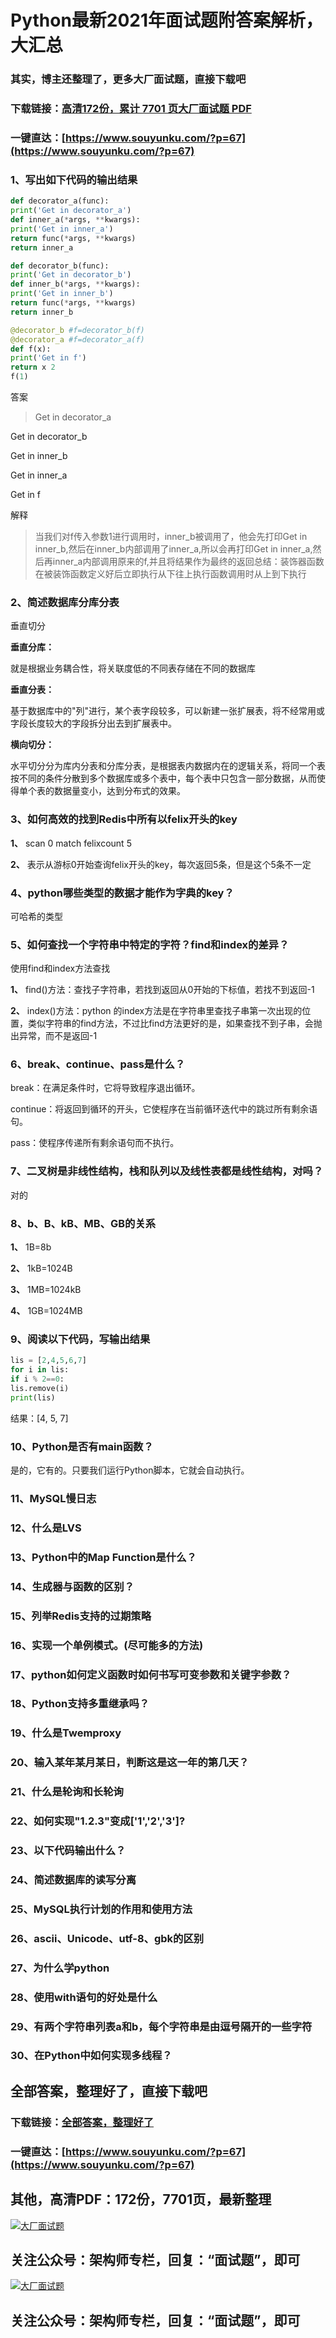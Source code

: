 # Python最新2021年面试题附答案解析，大汇总

### 其实，博主还整理了，更多大厂面试题，直接下载吧

### 下载链接：[高清172份，累计 7701 页大厂面试题  PDF](https://www.souyunku.com/?p=67)

### 一键直达：[https://www.souyunku.com/?p=67](https://www.souyunku.com/?p=67)



### 1、写出如下代码的输出结果

```python
def decorator_a(func):
print('Get in decorator_a')
def inner_a(*args, **kwargs):
print('Get in inner_a')
return func(*args, **kwargs)
return inner_a

def decorator_b(func):
print('Get in decorator_b')
def inner_b(*args, **kwargs):
print('Get in inner_b')
return func(*args, **kwargs)
return inner_b

@decorator_b #f=decorator_b(f)
@decorator_a #f=decorator_a(f)
def f(x):
print('Get in f')
return x 2
f(1)
```

答案

> Get in decorator_a

Get in decorator_b

Get in inner_b

Get in inner_a

Get in f


解释

> 当我们对f传入参数1进行调用时，inner_b被调用了，他会先打印Get in inner_b,然后在inner_b内部调用了inner_a,所以会再打印Get in inner_a,然后再inner_a内部调用原来的f,并且将结果作为最终的返回总结：装饰器函数在被装饰函数定义好后立即执行从下往上执行函数调用时从上到下执行



### 2、简述数据库分库分表

垂直切分

**垂直分库：**

就是根据业务耦合性，将关联度低的不同表存储在不同的数据库

**垂直分表：**

基于数据库中的"列"进行，某个表字段较多，可以新建一张扩展表，将不经常用或字段长度较大的字段拆分出去到扩展表中。

**横向切分：**

水平切分分为库内分表和分库分表，是根据表内数据内在的逻辑关系，将同一个表按不同的条件分散到多个数据库或多个表中，每个表中只包含一部分数据，从而使得单个表的数据量变小，达到分布式的效果。


### 3、如何高效的找到Redis中所有以felix开头的key

**1、** scan 0 match felixcount 5

**2、** 表示从游标0开始查询felix开头的key，每次返回5条，但是这个5条不一定


### 4、python哪些类型的数据才能作为字典的key？

可哈希的类型


### 5、如何查找一个字符串中特定的字符？find和index的差异？

使用find和index方法查找

**1、** find()方法：查找子字符串，若找到返回从0开始的下标值，若找不到返回-1

**2、** index()方法：python 的index方法是在字符串里查找子串第一次出现的位置，类似字符串的find方法，不过比find方法更好的是，如果查找不到子串，会抛出异常，而不是返回-1


### 6、break、continue、pass是什么？

break：在满足条件时，它将导致程序退出循环。

continue：将返回到循环的开头，它使程序在当前循环迭代中的跳过所有剩余语句。

pass：使程序传递所有剩余语句而不执行。


### 7、二叉树是非线性结构，栈和队列以及线性表都是线性结构，对吗？

对的


### 8、b、B、kB、MB、GB的关系

**1、** 1B=8b

**2、** 1kB=1024B

**3、** 1MB=1024kB

**4、** 1GB=1024MB


### 9、阅读以下代码，写输出结果

```python
lis = [2,4,5,6,7]
for i in lis:
if i % 2==0:
lis.remove(i)
print(lis)
```

结果：[4, 5, 7]


### 10、Python是否有main函数？

是的，它有的。只要我们运行Python脚本，它就会自动执行。


### 11、MySQL慢日志
### 12、什么是LVS
### 13、Python中的Map Function是什么？
### 14、生成器与函数的区别？
### 15、列举Redis支持的过期策略
### 16、实现一个单例模式。(尽可能多的方法)
### 17、python如何定义函数时如何书写可变参数和关键字参数？
### 18、Python支持多重继承吗？
### 19、什么是Twemproxy
### 20、输入某年某月某日，判断这是这一年的第几天？
### 21、什么是轮询和长轮询
### 22、如何实现"1.2.3"变成['1','2','3']?
### 23、以下代码输出什么？
### 24、简述数据库的读写分离
### 25、MySQL执行计划的作用和使用方法
### 26、ascii、Unicode、utf-8、gbk的区别
### 27、为什么学python
### 28、使用with语句的好处是什么
### 29、有两个字符串列表a和b，每个字符串是由逗号隔开的一些字符
### 30、在Python中如何实现多线程？




## 全部答案，整理好了，直接下载吧

### 下载链接：[全部答案，整理好了](https://www.souyunku.com/?p=67)

### 一键直达：[https://www.souyunku.com/?p=67](https://www.souyunku.com/?p=67)


## 其他，高清PDF：172份，7701页，最新整理

[![大厂面试题](https://www.souyunku.com/wp-content/uploads/weixin/mst.png "大厂面试题")](https://souyunku.lanzous.com/b0alp9b9g "大厂面试题")

## 关注公众号：架构师专栏，回复：“面试题”，即可

[![大厂面试题](https://www.souyunku.com/wp-content/uploads/weixin/jiagoushi.png "架构师专栏")](https://souyunku.lanzous.com/b0alp9b9g "架构师专栏")

## 关注公众号：架构师专栏，回复：“面试题”，即可
